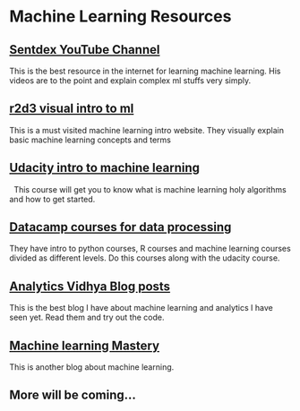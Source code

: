 # Machine Learning Resources
## [Sentdex YouTube Channel](https://www.youtube.com/sentdex)
   This is the best resource in the internet for learning machine learning. His videos are to the point and explain complex ml stuffs very simply.
## [r2d3 visual intro to ml](http://www.r2d3.us/visual-intro-to-machine-learning-part-1/)
   This is a must visited machine learning intro website. They visually explain    
basic machine learning concepts and terms 
## [Udacity intro to machine learning](https://classroom.udacity.com/courses/ud120)
   This course will get you to know what is machine learning holy algorithms and how  to get started.
## [Datacamp courses for data processing](https://www.datacamp.com)
   They have intro to python courses, R courses and machine learning courses divided as different levels. Do this courses along with the udacity course.
## [Analytics Vidhya Blog posts](https://www.analyticsvidhya.com)
   This is the best blog I have about machine learning and analytics I have seen yet. Read them and try out the code.
## [Machine learning Mastery](https://machinelearningmastery.com)
   This is another blog about machine learning.
## More will be coming...
